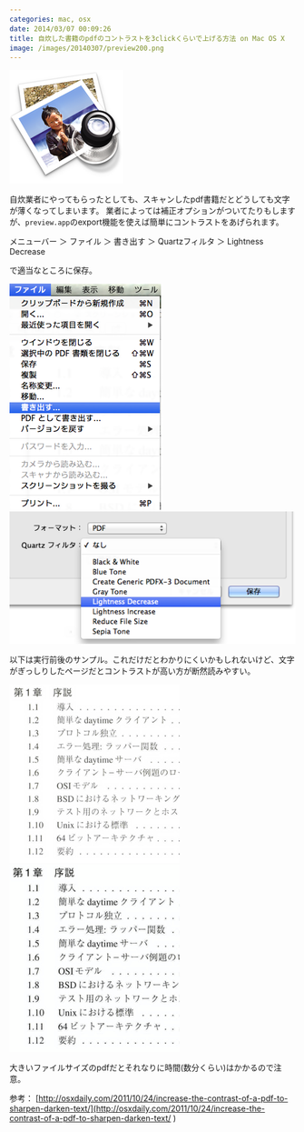 ```yaml
---
categories: mac, osx
date: 2014/03/07 00:09:26
title: 自炊した書籍のpdfのコントラストを3clickくらいで上げる方法 on Mac OS X
image: /images/20140307/preview200.png
---
```


![preview app](/images/20140307/preview200.png ) 

自炊業者にやってもらったとしても、スキャンしたpdf書籍だとどうしても文字が薄くなってしまいます。
業者によっては補正オプションがついてたりもしますが、`preview.app`のexport機能を使えば簡単にコントラストをあげられます。

メニューバー ＞ ファイル ＞ 書き出す ＞ Quartzフィルタ ＞ Lightness Decrease

で適当なところに保存。

![menu](/images/20140307/menu1.png ) ![menu2](/images/20140307/menu2.png ) 


以下は実行前後のサンプル。これだけだとわかりにくいかもしれないけど、文字がぎっしりしたページだとコントラストが高い方が断然読みやすい。

![before](/images/20140307/before300.png )  ![after](/images/20140307/after300.png ) 

大きいファイルサイズのpdfだとそれなりに時間(数分くらい)はかかるので注意。


参考： [http://osxdaily.com/2011/10/24/increase-the-contrast-of-a-pdf-to-sharpen-darken-text/](http://osxdaily.com/2011/10/24/increase-the-contrast-of-a-pdf-to-sharpen-darken-text/ ) 
